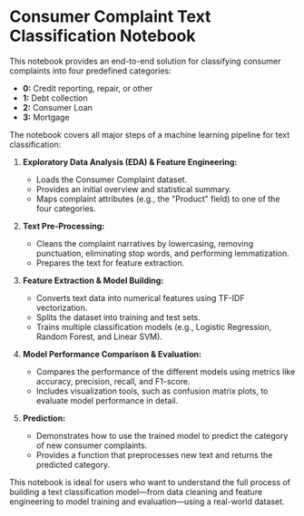 # Consumer Complaint Text Classification Notebook

This notebook provides an end-to-end solution for classifying consumer complaints into four predefined categories:

- **0:** Credit reporting, repair, or other  
- **1:** Debt collection  
- **2:** Consumer Loan  
- **3:** Mortgage  

The notebook covers all major steps of a machine learning pipeline for text classification:

1. **Exploratory Data Analysis (EDA) & Feature Engineering:**  
   - Loads the Consumer Complaint dataset.
   - Provides an initial overview and statistical summary.
   - Maps complaint attributes (e.g., the "Product" field) to one of the four categories.

2. **Text Pre-Processing:**  
   - Cleans the complaint narratives by lowercasing, removing punctuation, eliminating stop words, and performing lemmatization.
   - Prepares the text for feature extraction.

3. **Feature Extraction & Model Building:**  
   - Converts text data into numerical features using TF-IDF vectorization.
   - Splits the dataset into training and test sets.
   - Trains multiple classification models (e.g., Logistic Regression, Random Forest, and Linear SVM).

4. **Model Performance Comparison & Evaluation:**  
   - Compares the performance of the different models using metrics like accuracy, precision, recall, and F1-score.
   - Includes visualization tools, such as confusion matrix plots, to evaluate model performance in detail.

5. **Prediction:**  
   - Demonstrates how to use the trained model to predict the category of new consumer complaints.
   - Provides a function that preprocesses new text and returns the predicted category.

This notebook is ideal for users who want to understand the full process of building a text classification model—from data cleaning and feature engineering to model training and evaluation—using a real-world dataset.
